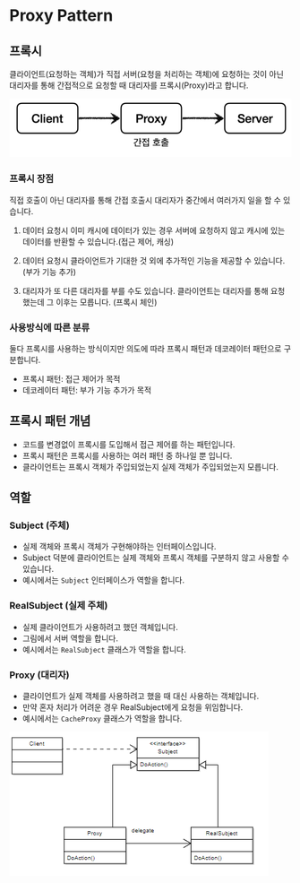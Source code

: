 # Proxy Pattern

## 프록시

클라이언트(요청하는 객체)가 직접 서버(요청을 처리하는 객체)에 요청하는 것이 아닌 대리자를 통해 간접적으로 요청할 때 대리자를 프록시(Proxy)라고 합니다.

![프록시 개념](../image/proxy_notion.png)

### 프록시 장점

직접 호출이 아닌 대리자를 통해 간접 호출시 대리자가 중간에서 여러가지 일을 할 수 있습니다.

1. 데이터 요청시 이미 캐시에 데이터가 있는 경우 서버에 요청하지 않고 캐시에 있는 데이터를 반환할 수 있습니다.(접근 제어, 캐싱)

2. 데이터 요청시 클라이언트가 기대한 것 외에 추가적인 기능을 제공할 수 있습니다.(부가 기능 추가)

3. 대리자가 또 다른 대리자를 부를 수도 있습니다. 클라이언트는 대리자를 통해 요청했는데 그 이후는 모릅니다. (프록시 체인)

### 사용방식에 따른 분류

둘다 프록시를 사용하는 방식이지만 의도에 따라 프록시 패턴과 데코레이터 패턴으로 구분합니다.

- 프록시 패턴: 접근 제어가 목적
- 데코레이터 패턴: 부가 기능 추가가 목적

## 프록시 패턴 개념

- 코드를 변경없이 프록시를 도입해서 접근 제어를 하는 패턴입니다.
- 프록시 패턴은 프록시를 사용하는 여러 패턴 중 하나일 뿐 입니다.
- 클라이언트는 프록시 객체가 주입되었는지 실제 객체가 주입되었는지 모릅니다.

## 역할

### Subject (주체)

- 실제 객체와 프록시 객체가 구현해야하는 인터페이스입니다.
- Subject 덕분에 클라이언트는 실제 객체와 프록시 객체를 구분하지 않고 사용할 수 있습니다.
- 예시에서는 `Subject` 인터페이스가 역할을 합니다.

### RealSubject (실제 주체)

- 실제 클라이언트가 사용하려고 했던 객체입니다.
- 그림에서 서버 역할을 합니다.
- 예시에서는 `RealSubject` 클래스가 역할을 합니다.

### Proxy (대리자)

- 클라이언트가 실제 객체를 사용하려고 했을 때 대신 사용하는 객체입니다.
- 만약 혼자 처리가 어려운 경우 RealSubject에게 요청을 위임합니다.
- 예시에서는 `CacheProxy` 클래스가 역할을 합니다.

![프록시 패턴](../image/proxy_pattern.png)
